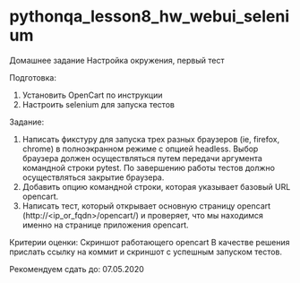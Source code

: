 # pythonqa_lesson8_hw_webui_selenium

Домашнее задание 
Настройка окружения, первый тест

Подготовка:
1. Установить OpenCart по инструкции 
2. Настроить selenium для запуска тестов

Задание:
1. Написать фикстуру для запуска трех разных браузеров (ie, firefox, chrome) в полноэкранном режиме с опцией headless. Выбор браузера должен осуществляться путем передачи аргумента командной строки pytest. По завершению работы тестов должно осуществляться закрытие браузера. 
2. Добавить опцию командной строки, которая указывает базовый URL opencart. 
3. Написать тест, который открывает основную страницу opencart (http://&lt;ip_or_fqdn>/opencart/) и проверяет, что мы находимся именно на странице приложения opencart. 

Критерии оценки:
Скриншот работающего opencart 
В качестве решения прислать ссылку на коммит и скриншот с успешным запуском тестов. 

Рекомендуем сдать до: 07.05.2020
